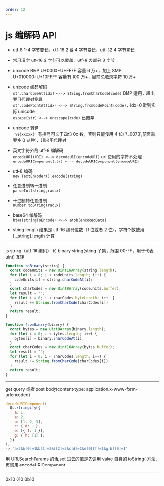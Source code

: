 ```yaml
---
order: 12
---
```


# js 编解码 API

- utf-8 1-4 字节变长，utf-16 2 或 4 字节变长，utf-32 4 字节定长

- 常用汉字 utf-16 2 字节可以覆盖，utf-8 大部分 3 字节

- unicode BMP U+0000~U+FFFF 容量 6 万+，加上 SMP U+010000~U+10FFFF 容量有 100 万+，目前总收录字符 10 万+

- unicode 编码解码  
  `str.charCodeAt(idx) <--> String.fromCharCode(code)` BMP 适用，超出要用代理对换算  
  `str.codePointAt(idx) <--> String.fromCodePoint(code)`，idx=0 取到实际 unicode  
  `escape(str) <--> unescape(code)` 已废弃

- unicode 转译  
  `'\u{xxxxx}'` 有括号可长于四位 0x 数，否则只能使用 4 位('\u0073',前面需要补 0 这种)，超出用代理对

- 英文字符外的 utf-8 编解码  
  `encodeURI(URI) <--> decodeURI(encodeURI)` url 使用的字符不处理  
  `encodeURIComponent(str) <--> decodeURIComponent(encodeURI)`

- utf-8 编码  
  `new TextEncoder().encode(string)`

- 任意进制转十进制  
  `parseInt(string,radix)`

- 十进制转任意进制  
  `number.toString(radix)`

- base64 编解码  
  `btoa(stringToEncode) <--> atob(encodedData)`

- string.length 结果是 utf-16 编码位数（1 位或者 2 位），字符个数使用 [...string].length 计算

---

js string（utf-16 编码） 和 binary string(string 子集，范围 00-FF，用于代表 uint) 互转

```js
function toBinary(string) {
  const codeUnits = new Uint16Array(string.length);
  for (let i = 0; i < codeUnits.length; i++) {
    codeUnits[i] = string.charCodeAt(i);
  }
  const charCodes = new Uint8Array(codeUnits.buffer);
  let result = "";
  for (let i = 0; i < charCodes.byteLength; i++) {
    result += String.fromCharCode(charCodes[i]);
  }
  return result;
}
```

```js
function fromBinary(binary) {
  const bytes = new Uint8Array(binary.length);
  for (let i = 0; i < bytes.length; i++) {
    bytes[i] = binary.charCodeAt(i);
  }
  const charCodes = new Uint16Array(bytes.buffer);
  let result = "";
  for (let i = 0; i < charCodes.length; i++) {
    result += String.fromCharCode(charCodes[i]);
  }
  return result;
}
```

---

get query 或者 post body(content-type: application/x-www-form-urlencoded)

```js
decodeURIComponent(
  Qs.stringify({
    a: 1,
    a: 2,
    b: [1, 2, 3],
    c: { d: 1 },
    e: [{ f: 1 }],
    g: { h: [1] },
  })
);
-> 'a=2&b[0]=1&b[1]=2&b[2]=3&c[d]=1&e[0][f]=1&g[h][0]=1'
```

用 URLSearchParams 的话,set 进去的值是先调用 value 自身的 toString()方法, 再调用 encodeURIComponent

---

0x10 010 0b10
